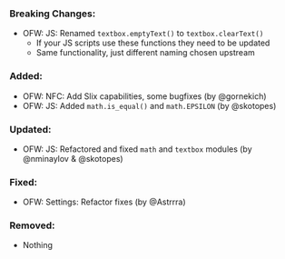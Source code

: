 ### Breaking Changes:
- OFW: JS: Renamed `textbox.emptyText()` to `textbox.clearText()`
  - If your JS scripts use these functions they need to be updated
  - Same functionality, just different naming chosen upstream

### Added:
- OFW: NFC: Add Slix capabilities, some bugfixes (by @gornekich)
- OFW: JS: Added `math.is_equal()` and `math.EPSILON` (by @skotopes)

### Updated:
- OFW: JS: Refactored and fixed `math` and `textbox` modules (by @nminaylov & @skotopes)

### Fixed:
- OFW: Settings: Refactor fixes (by @Astrrra)

### Removed:
- Nothing
